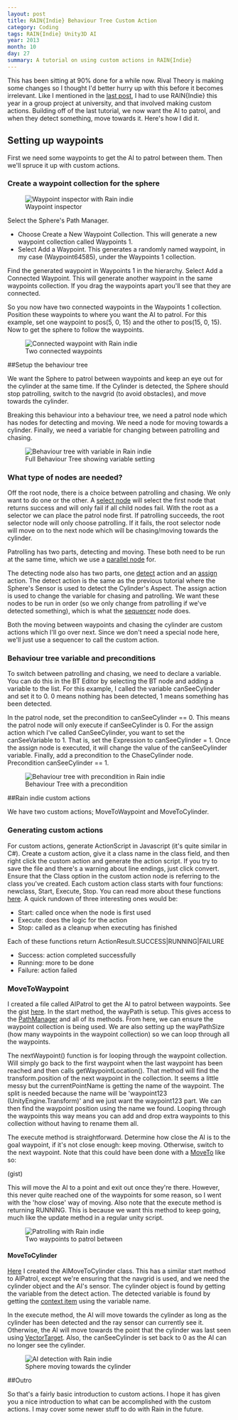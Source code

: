 ```yaml
---
layout: post
title: RAIN{Indie} Behaviour Tree Custom Action
category: Coding
tags: RAIN{Indie} Unity3D AI
year: 2013
month: 10
day: 27
summary: A tutorial on using custom actions in RAIN{Indie}
---
```


This has been sitting at 90% done for a while now. Rival Theory is making some changes so I thought I'd better hurry up with this before it becomes irrelevant. Like I mentioned in the [last post](http://blog.ellerynz.com/2013/07/how-i-created-ai-with-rainindie-and.html), I had to use RAIN{Indie} this year in a group project at university, and that involved making custom actions. Building off of the last tutorial, we now want the AI to patrol, and when they detect something, move towards it. Here's how I did it.

## Setting up waypoints

First we need some waypoints to get the AI to patrol between them. Then we'll spruce it up with custom actions.

### Create a waypoint collection for the sphere

<figure class="image-right image-long">
  <img alt="Waypoint inspector with Rain indie" src="/assets/images/2013-10-27/1-waypoint.png" />
  <figcaption class="image-sub-text">Waypoint inspector</figcaption>
</figure>

Select the Sphere's Path Manager.
- Choose Create a New Waypoint Collection. This will generate a new waypoint collection called Waypoints 1.
- Select Add a Waypoint. This generates a randomly named waypoint, in my case (Waypoint64585), under the Waypoints 1 collection.

Find the generated waypoint in Waypoints 1 in the hierarchy. Select Add a Connected Waypoint. This will generate another waypoint in the same waypoints collection. If you drag the waypoints apart you'll see that they are connected.

So you now have two connected waypoints in the Waypoints 1 collection. Position these waypoints to where you want the AI to patrol. For this example, set one waypoint to pos(5, 0, 15) and the other to pos(15, 0, 15).
Now to get the sphere to follow the waypoints.

<figure class="image-middle">
  <img alt="Connected waypoint with Rain indie" src="/assets/images/2013-10-27/2-waypoint-connected.png" />
  <figcaption class="image-sub-text">Two connected waypoints</figcaption>
</figure>

##Setup the behaviour tree

We want the Sphere to patrol between waypoints and keep an eye out for the cylinder at the same time. If the Cylinder is detected, the Sphere should stop patrolling, switch to the navgrid (to avoid obstacles), and move towards the cylinder.

Breaking this behaviour into a behaviour tree, we need a patrol node which has nodes for detecting and moving. We need a node for moving towards a cylinder. Finally, we need a variable for changing between patrolling and chasing.

<figure class="image-middle">
  <img alt="Behaviour tree with variable in Rain indie" src="/assets/images/2013-10-27/3-BTree-variable.png" />
  <figcaption class="image-sub-text">Full Behaviour Tree showing variable setting</figcaption>
</figure>

### What type of nodes are needed?

Off the root node, there is a choice between patrolling and chasing. We only want to do one or the other. A [select node](http://support.rivaltheory.com/rainindie/wiki/doku.php?id=behavior:behaviortrees:nodes:selector) will select the first node that returns success and will only fail if all child nodes fail. With the root as a selector we can place the patrol node first. If patrolling succeeds, the root selector node will only choose patrolling. If it fails, the root selector node will move on to the next node which will be chasing/moving towards the cylinder.

Patrolling has two parts, detecting and moving. These both need to be run at the same time, which we use a [parallel node](http://support.rivaltheory.com/rainindie/wiki/doku.php?id=behavior:behaviortrees:nodes:parallel) for.

The detecting node also has two parts, one [detect](http://support.rivaltheory.com/rainindie/wiki/doku.php?id=behavior:behaviortrees:nodes:detect) action and an [assign](http://support.rivaltheory.com/rainindie/wiki/doku.php?id=behavior:behaviortrees:nodes:assign) action. The detect action is the same as the previous tutorial where the Sphere's Sensor is used to detect the Cylinder's Aspect. The assign action is used to change the variable for chasing and patrolling. We want these nodes to be run in order (so we only change from patrolling if we've detected something), which is what the [sequencer](http://support.rivaltheory.com/rainindie/wiki/doku.php?id=behavior:behaviortrees:nodes:sequencer) node does.

Both the moving between waypoints and chasing the cylinder are custom actions which I'll go over next. Since we don't need a special node here, we'll just use a sequencer to call the custom action.
### Behaviour tree variable and preconditions

To switch between patrolling and chasing, we need to declare a variable. You can do this in the BT Editor by selecting the BT node and adding a variable to the list. For this example, I called the variable canSeeCylinder and set it to 0. 0 means nothing has been detected, 1 means something has been detected.

In the patrol node, set the precondition to canSeeCylinder == 0. This means the patrol node will only execute if canSeeCylinder is 0. For the assign action which I've called CanSeeCylinder, you want to set the canSeeVariable to 1. That is, set the Expression to canSeeCylinder = 1. Once the assign node is executed, it will change the value of the canSeeCylinder variable.
Finally, add a precondition to the ChaseCylinder node. Precondition canSeeCylinder == 1.

<figure class="image-middle">
  <img alt="Behaviour tree with precondition in Rain indie" src="/assets/images/2013-10-27/4-BTree-precondition.png" />
  <figcaption class="image-sub-text">Behaviour Tree with a precondition</figcaption>
</figure>

##Rain indie custom actions

We have two custom actions; MoveToWaypoint and MoveToCylinder.
### Generating custom actions

For custom actions, generate ActionScript in Javascript (it's quite similar in C#). Create a custom action, give it a class name in the class field, and then right click the custom action and generate the action script. If you try to save the file and there's a warning about line endings, just click convert. Ensure that the Class option in the custom action node is referring to the class you've created. Each custom action class starts with four functions: newclass, Start, Execute, Stop. You can read more about these functions [here](http://support.rivaltheory.com/rainindie/api/class_r_a_i_n_1_1_action_1_1_action.html). A quick rundown of three interesting ones would be:

- Start: called once when the node is first used
- Execute: does the logic for the action
- Stop: called as a cleanup when executing has finished

Each of these functions return ActionResult.SUCCESS|RUNNING|FAILURE

- Success: action completed successfully
- Running: more to be done
- Failure: action failed

### MoveToWaypoint

I created a file called AIPatrol to get the AI to patrol between waypoints. See the gist [here](https://gist.github.com/ellerynz/7188841).
In the start method, the wayPath is setup. This gives access to the [PathManager](http://support.rivaltheory.com/rainindie/wiki/doku.php?id=unitycomponents:rainpathmanager) and all of its methods. From here, we can ensure the waypoint collection is being used. We are also setting up the wayPathSize (how many waypoints in the waypoint collection) so we can loop through all the waypoints.

The nextWaypoint() function is for looping through the waypoint collection. Will simply go back to the first waypoint when the last waypoint has been reached and then calls getWaypointLocation(). That method will find the transform.position of the next waypoint in the collection. It seems a little messy but the currentPointName is getting the name of the waypoint. The split is needed because the name will be 'waypoint123 (UnityEngine.Transform)' and we just want the waypoint123 part. We can then find the waypoint position using the name we found. Looping through the waypoints this way means you can add and drop extra waypoints to this collection without having to rename them all.

The execute method is straightforward. Determine how close the AI is to the goal waypoint, if it's not close enough: keep moving. Otherwise, switch to the next waypoint. Note that this could have been done with a [MoveTo](http://support.rivaltheory.com/rainindie/api/class_r_a_i_n_1_1_core_1_1_agent.html#a6e3126a757900be5f116d178d8bc8126) like so:

(gist)

This will move the AI to a point and exit out once they're there. However, this never quite reached one of the waypoints for some reason, so I went with the 'how close' way of moving. Also note that the execute method is returning RUNNING. This is because we want this method to keep going, much like the update method in a regular unity script.

<figure class="image-middle">
  <img alt="Patrolling with Rain indie" src="/assets/images/2013-10-27/5-patrolling.png" />
  <figcaption class="image-sub-text">Two waypoints to patrol between</figcaption>
</figure>

#### MoveToCylinder

[Here](https://gist.github.com/ellerynz/7189202) I created the AIMoveToCylinder class. This has a similar start method to AIPatrol, except we're ensuring that the navgrid is used, and we need the cylinder object and the AI's sensor. The cylinder object is found by getting the variable from the detect action. The detected variable is found by getting the [context item](http://support.rivaltheory.com/rainindie/api/class_r_a_i_n_1_1_action_1_1_action_context.html) using the variable name.

In the execute method, the AI will move towards the cylinder as long as the cylinder has been detected and the ray sensor can currently see it. Otherwise, the AI will move towards the point that the cylinder was last seen using [VectorTarget](http://support.rivaltheory.com/rainindie/api/class_r_a_i_n_1_1_path_1_1_move_look_target.html#a6981df6e540892a15d1b52d9f1a789d3). Also, the canSeeCylinder is set back to 0 as the AI can no longer see the cylinder.

<figure class="image-middle">
  <img alt="AI detection with Rain indie" src="/assets/images/2013-10-27/6-detect-cylinder.png" />
  <figcaption class="image-sub-text">Sphere moving towards the cylinder</figcaption>
</figure>

##Outro

So that's a fairly basic introduction to custom actions. I hope it has given you a nice introduction to what can be accomplished with the custom actions. I may cover some newer stuff to do with Rain in the future.
